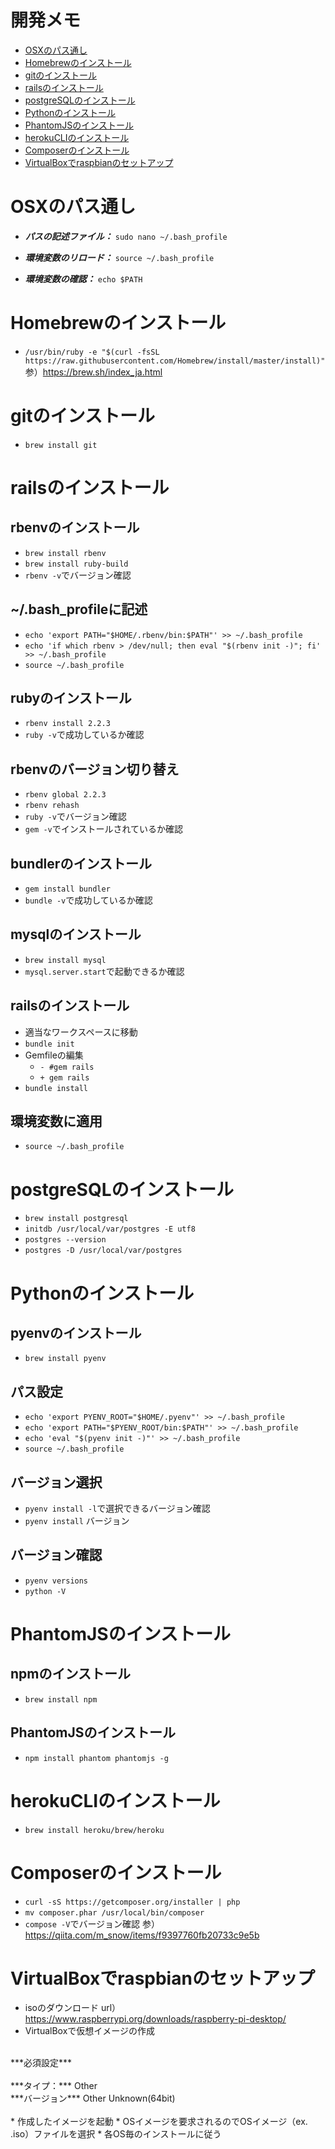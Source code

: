 # 開発メモ
* [OSXのパス通し](#OSXのパス通し)
* [Homebrewのインストール](#Homebrewのインストール)
* [gitのインストール](#gitのインストール)
* [railsのインストール](#railsのインストール)
* [postgreSQLのインストール](#postgreSQLのインストール)
* [Pythonのインストール](#Pythonのインストール)
* [PhantomJSのインストール](#PhantomJSのインストール)
* [herokuCLIのインストール](#herokuCLIのインストール)
* [Composerのインストール](#Composerのインストール)
* [VirtualBoxでraspbianのセットアップ](#VirtualBoxでraspbianのセットアップ)

<a id="OSXのパス通し"></a>
# OSXのパス通し

* ***パスの記述ファイル：*** `sudo nano ~/.bash_profile`

* ***環境変数のリロード：*** `source ~/.bash_profile`

* ***環境変数の確認：*** `echo $PATH`

<a id="Homebrewのインストール"></a>
# Homebrewのインストール ##
  * `/usr/bin/ruby -e "$(curl -fsSL https://raw.githubusercontent.com/Homebrew/install/master/install)"`
  参）https://brew.sh/index_ja.html

<a id="gitのインストール"></a>
# gitのインストール
  * `brew install git`

<a id="railsのインストール"></a>
# railsのインストール

## rbenvのインストール
  * `brew install rbenv`
  * `brew install ruby-build`
  * `rbenv -v`でバージョン確認

## ~/.bash_profileに記述
  * `echo 'export PATH="$HOME/.rbenv/bin:$PATH"' >> ~/.bash_profile`
  * `echo 'if which rbenv > /dev/null; then eval "$(rbenv init -)"; fi' >> ~/.bash_profile`
  * `source ~/.bash_profile`

## rubyのインストール
  * `rbenv install 2.2.3`
  * `ruby -v`で成功しているか確認

## rbenvのバージョン切り替え
  * `rbenv global 2.2.3`
  * `rbenv rehash`
  * `ruby -v`でバージョン確認
  * `gem -v`でインストールされているか確認

## bundlerのインストール
  * `gem install bundler`
  * `bundle -v`で成功しているか確認

## mysqlのインストール
  * `brew install mysql`
  * `mysql.server.start`で起動できるか確認

## railsのインストール
  * 適当なワークスペースに移動
  * `bundle init`
  * Gemfileの編集
    * `- #gem rails`
    * `+ gem rails`
  * `bundle install`

## 環境変数に適用
  * `source ~/.bash_profile`

<a id="postgreSQLのインストール"></a>
# postgreSQLのインストール
  * `brew install postgresql`
  * `initdb /usr/local/var/postgres -E utf8`
  * `postgres --version`
  * `postgres -D /usr/local/var/postgres`

<a id="Pythonのインストール"></a>
# Pythonのインストール

## pyenvのインストール
  * `brew install pyenv`

## パス設定
  * `echo 'export PYENV_ROOT="$HOME/.pyenv"' >> ~/.bash_profile`
  * `echo 'export PATH="$PYENV_ROOT/bin:$PATH"' >> ~/.bash_profile`
  * `echo 'eval "$(pyenv init -)"' >> ~/.bash_profile`
  * `source ~/.bash_profile`

## バージョン選択
  * `pyenv install -l`で選択できるバージョン確認
  * `pyenv install` バージョン

## バージョン確認
  * `pyenv versions`
  * `python -V`

<a id="PhantomJSのインストール"></a>
# PhantomJSのインストール

## npmのインストール
  * `brew install npm`

## PhantomJSのインストール
  * `npm install phantom phantomjs -g`

<a id="herokuCLIのインストール"></a>
# herokuCLIのインストール

  * `brew install heroku/brew/heroku`

<a id="Composerのインストール"></a>
# Composerのインストール
  * `curl -sS https://getcomposer.org/installer | php`
  * `mv composer.phar /usr/local/bin/composer`
  * `compose -V`でバージョン確認
  参）https://qiita.com/m_snow/items/f9397760fb20733c9e5b

<a id="VirtualBoxでraspbianのセットアップ"></a>
# VirtualBoxでraspbianのセットアップ
  * isoのダウンロード
  url）https://www.raspberrypi.org/downloads/raspberry-pi-desktop/
  * VirtualBoxで仮想イメージの作成
  <br>
  ***必須設定***
  <br>
  <br>
  ***タイプ：*** Other
  <br>
  ***バージョン*** Other Unknown(64bit)
  <br>
  <br>
  * 作成したイメージを起動
  * OSイメージを要求されるのでOSイメージ（ex. .iso）ファイルを選択
  * 各OS毎のインストールに従う
